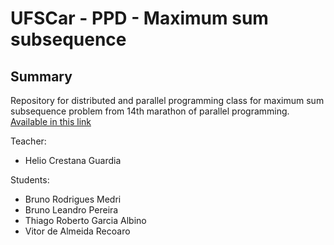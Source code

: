 # UFSCar - PPD - Maximum sum subsequence

## Summary

Repository for distributed and parallel programming class for maximum sum subsequence problem from 14th marathon of parallel programming. [Available in this link](http://lspd.mackenzie.br/marathon/19/problems.html)

Teacher:

-   Helio Crestana Guardia

Students:

-   Bruno Rodrigues Medri
-   Bruno Leandro Pereira
-   Thiago Roberto Garcia Albino
-   Vitor de Almeida Recoaro
